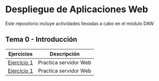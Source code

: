 # Despliegue de Aplicaciones Web
Este repositorio incluye actividades llevadas a cabo en el módulo DAW

## Tema 0 - Introducción

|Ejercicios|Descripción|
|----------|-----------|
|[Ejercicio 1](DAW/Tema0/Ejercicio1.md)|Practica servidor Web|
|[Ejercicio 1](DAW/Tema0/NicolaeGhenciu/Daw/blob/eea04b5bfcf387b5498d219d02a95eb3c7173ca2/Tema%200/Ejercicio1.md)|Practica servidor Web|

